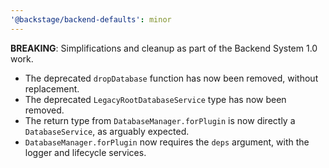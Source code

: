 ```yaml
---
'@backstage/backend-defaults': minor
---
```


**BREAKING**: Simplifications and cleanup as part of the Backend System 1.0 work.

- The deprecated `dropDatabase` function has now been removed, without replacement.
- The deprecated `LegacyRootDatabaseService` type has now been removed.
- The return type from `DatabaseManager.forPlugin` is now directly a `DatabaseService`, as arguably expected.
- `DatabaseManager.forPlugin` now requires the `deps` argument, with the logger and lifecycle services.
